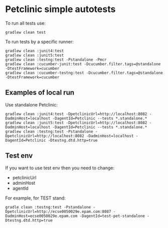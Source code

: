 # Petclinic simple autotests

To run all tests use:

```concole
gradlew clean test
```

To run tests by a specific runner:

```concole
gradlew clean :junit4:test
gradlew clean :junit5:test
gradlew clean :testng:test -Pstandalone -Pmcr
gradlew clean :cucumber-junit:test -Dcucumber.filter.tags=@standalone -DtestFramework=cucumber
gradlew clean :cucumber-testng:test -Dcucumber.filter.tags=@standalone -DtestFramework=cucumber
```

## Examples of local run 

Use standalone Petclinic:
```
gradlew clean :junit4:test -DpetclinicUrl=http://localhost:8082 -DadminHost=localhost -DagentId=Petclinic --tests *.standalone.* 
gradlew clean :junit5:test -DpetclinicUrl=http://localhost:8082 -DadminHost=localhost -DagentId=Petclinic --tests *.standalone.* 
gradlew clean :testng:test -Pstandalone -DpetclinicUrl=http://localhost:8082 -DadminHost=localhost -DagentId=Petclinic -Dtestng.dtd.http=true 
```
## Test env
If you want to use test env then you need to change:

- petclinicUrl
- adminHost
- agentId

For example, for TEST stand:
```
gradle clean :testng:test -Pstandalone -DpetclinicUrl=http://ecse0050029e.epam.com:8087 -DadminHost=ecse0050029e.epam.com -DagentId=test-pet-standalone -Dtestng.dtd.http=true
```
